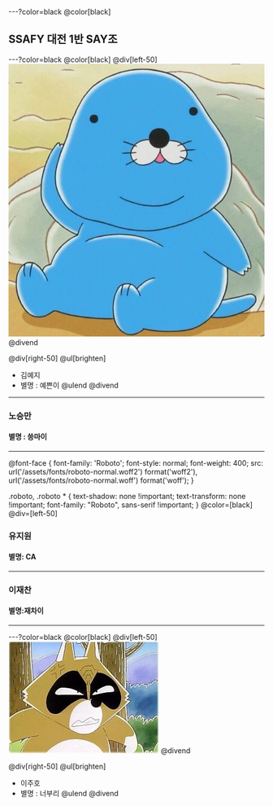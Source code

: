 ---?color=black
@color[black]
## SSAFY 대전 1반 SAY조
---?color=black
@color[black]
@div[left-50] 
![bonobono](./img/bonobono.jpg)
@divend

@div[right-50]
@ul[brighten]
* 김예지
* 별명 : 예쁜이
@ulend 
@divend
---
### 노승만

#### 별명 : 씅마이

---
@font-face {
  font-family: 'Roboto';
  font-style: normal;
  font-weight: 400;
  src: url('/assets/fonts/roboto-normal.woff2') format('woff2'),
       url('/assets/fonts/roboto-normal.woff') format('woff');
}

.roboto,
.roboto * {
  text-shadow: none !important;
  text-transform: none !important;
  font-family: "Roboto", sans-serif !important;
}
@color=[black]
@div=[left-50]
### 유지원

#### 별명: CA

---

### 이재찬

#### 별명:재차이

---
---?color=black
@color[black]
@div[left-50] 
![bonobono](./img/i1351720937.jpg)
@divend

@div[right-50]
@ul[brighten]
 * 이주호
 * 별명 : 너부리
@ulend 
@divend


